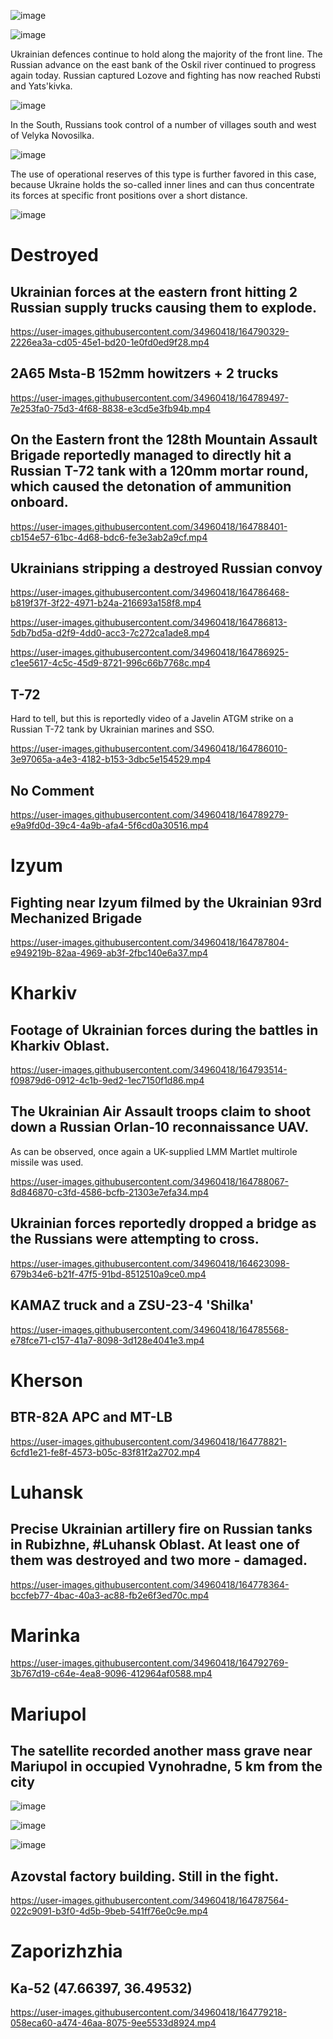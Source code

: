 ![image](https://user-images.githubusercontent.com/34960418/164775116-80607221-4e81-489f-915e-a3fb56189a7e.png)

![image](https://user-images.githubusercontent.com/34960418/164625110-67c16fa1-04c3-4a66-a56c-7c03126d02b7.png)

Ukrainian defences continue to hold along the majority of the front line. The Russian advance on the east bank of the Oskil river continued to progress again today. Russian captured Lozove and fighting has now reached Rubsti and Yats'kivka.

![image](https://user-images.githubusercontent.com/34960418/164625267-ed1312cf-164d-4134-a3a4-81387bfd8ab8.png)

In the South, Russians took control of a number of villages south and west of Velyka Novosilka.

![image](https://user-images.githubusercontent.com/34960418/164625442-3e27ccc7-887f-4e96-b2ad-ed5bf097f8a7.png)

The use of operational reserves of this type is further favored in this case, because Ukraine holds the so-called inner lines and can thus concentrate its forces at specific front positions over a short distance.

![image](https://user-images.githubusercontent.com/34960418/164626025-4ea04aa7-f401-4b45-85b5-a72135b25063.png)


# Destroyed

## Ukrainian forces at the eastern front hitting 2 Russian supply trucks causing them to explode.

https://user-images.githubusercontent.com/34960418/164790329-2226ea3a-cd05-45e1-bd20-1e0fd0ed9f28.mp4


## 2A65 Msta-B 152mm howitzers + 2 trucks

https://user-images.githubusercontent.com/34960418/164789497-7e253fa0-75d3-4f68-8838-e3cd5e3fb94b.mp4


## On the Eastern front the 128th Mountain Assault Brigade reportedly managed to directly hit a Russian T-72 tank with a 120mm mortar round, which caused the detonation of ammunition onboard.

https://user-images.githubusercontent.com/34960418/164788401-cb154e57-61bc-4d68-bdc6-fe3e3ab2a9cf.mp4


## Ukrainians stripping a destroyed Russian convoy

https://user-images.githubusercontent.com/34960418/164786468-b819f37f-3f22-4971-b24a-216693a158f8.mp4

https://user-images.githubusercontent.com/34960418/164786813-5db7bd5a-d2f9-4dd0-acc3-7c272ca1ade8.mp4

https://user-images.githubusercontent.com/34960418/164786925-c1ee5617-4c5c-45d9-8721-996c66b7768c.mp4


## T-72

Hard to tell, but this is reportedly video of a Javelin ATGM strike on a Russian T-72 tank by Ukrainian marines and SSO.

https://user-images.githubusercontent.com/34960418/164786010-3e97065a-a4e3-4182-b153-3dbc5e154529.mp4


## No Comment

https://user-images.githubusercontent.com/34960418/164789279-e9a9fd0d-39c4-4a9b-afa4-5f6cd0a30516.mp4


# Izyum

## Fighting near Izyum filmed by the Ukrainian 93rd Mechanized Brigade

https://user-images.githubusercontent.com/34960418/164787804-e949219b-82aa-4969-ab3f-2fbc140e6a37.mp4


# Kharkiv

## Footage of Ukrainian forces during the battles in Kharkiv Oblast.

https://user-images.githubusercontent.com/34960418/164793514-f09879d6-0912-4c1b-9ed2-1ec7150f1d86.mp4


## The Ukrainian Air Assault troops claim to shoot down a Russian Orlan-10 reconnaissance UAV.

As can be observed, once again a UK-supplied LMM Martlet multirole missile was used.

https://user-images.githubusercontent.com/34960418/164788067-8d846870-c3fd-4586-bcfb-21303e7efa34.mp4


## Ukrainian forces reportedly dropped a bridge as the Russians were attempting to cross.

https://user-images.githubusercontent.com/34960418/164623098-679b34e6-b21f-47f5-91bd-8512510a9ce0.mp4


## KAMAZ truck and a ZSU-23-4 'Shilka'

https://user-images.githubusercontent.com/34960418/164785568-e78fce71-c157-41a7-8098-3d128e4041e3.mp4


# Kherson

## BTR-82A APC and MT-LB

https://user-images.githubusercontent.com/34960418/164778821-6cfd1e21-fe8f-4573-b05c-83f81f2a2702.mp4


# Luhansk

## Precise Ukrainian artillery fire on Russian tanks in Rubizhne, #Luhansk Oblast. At least one of them was destroyed and two more - damaged.

https://user-images.githubusercontent.com/34960418/164778364-bccfeb77-4bac-40a3-ac88-fb2e6f3ed70c.mp4


# Marinka

https://user-images.githubusercontent.com/34960418/164792769-3b767d19-c64e-4ea8-9096-412964af0588.mp4


# Mariupol

## The satellite recorded another mass grave near Mariupol in occupied Vynohradne, 5 km from the city

![image](https://user-images.githubusercontent.com/34960418/164793908-94606fab-c9f1-4848-93d7-1b81085473f2.png)

![image](https://user-images.githubusercontent.com/34960418/164793920-d2d53896-f426-4c96-a125-9c31be68d763.png)

![image](https://user-images.githubusercontent.com/34960418/164793928-b01f8157-3ea0-4da7-8fde-b44809d66fa1.png)


## Azovstal factory building. Still in the fight.

https://user-images.githubusercontent.com/34960418/164787564-022c9091-b3f0-4d5b-9beb-541ff76e0c9e.mp4


# Zaporizhzhia 

## Ka-52 (47.66397, 36.49532)

https://user-images.githubusercontent.com/34960418/164779218-058eca60-a474-46aa-8075-9ee5533d8924.mp4

